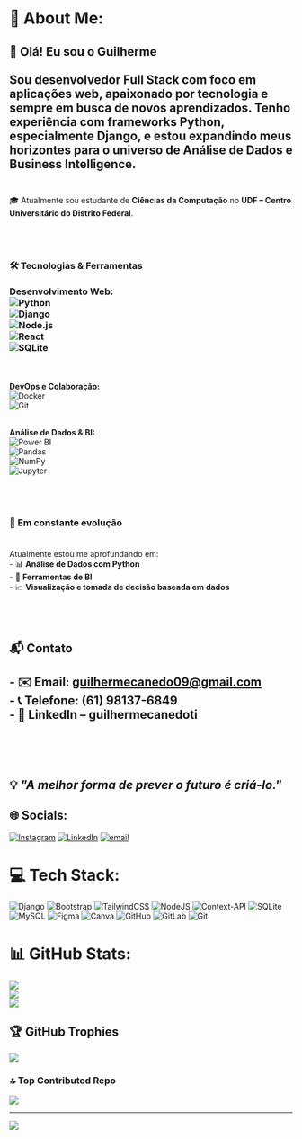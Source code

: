 


# 💫 About Me:
## 👋 Olá! Eu sou o Guilherme<br><br>Sou desenvolvedor **Full Stack** com foco em aplicações web, apaixonado por tecnologia e sempre em busca de novos aprendizados. Tenho experiência com frameworks Python, especialmente **Django**, e estou expandindo meus horizontes para o universo de **Análise de Dados** e **Business Intelligence**.<br><br> 
🎓 Atualmente sou estudante de **Ciências da Computação** no **UDF  – Centro Universitário do Distrito Federal**.<br><br> <br><br> 

### 🛠️ Tecnologias & Ferramentas<br><br>**Desenvolvimento Web:**  <br>![Python](https://img.shields.io/badge/-Python-3776AB?style=flat&logo=python&logoColor=white)<br>![Django](https://img.shields.io/badge/-Django-092E20?style=flat&logo=django&logoColor=white)<br>![Node.js](https://img.shields.io/badge/-Node.js-339933?style=flat&logo=node.js&logoColor=white)<br>![React](https://img.shields.io/badge/-React-61DAFB?style=flat&logo=react&logoColor=white)<br>![SQLite](https://img.shields.io/badge/-SQLite-003B57?style=flat&logo=sqlite&logoColor=white)  <p> 
<br><br>**DevOps e Colaboração:**  <br>![Docker](https://img.shields.io/badge/-Docker-2496ED?style=flat&logo=docker&logoColor=white)<br>![Git](https://img.shields.io/badge/-Git-F05032?style=flat&logo=git&logoColor=white)<br><br>  <p> 
**Análise de Dados & BI:**  <br>![Power BI](https://img.shields.io/badge/-Power%20BI-F2C811?style=flat&logo=power-bi&logoColor=black)<br>![Pandas](https://img.shields.io/badge/-Pandas-150458?style=flat&logo=pandas&logoColor=white)<br>![NumPy](https://img.shields.io/badge/-NumPy-013243?style=flat&logo=numpy&logoColor=white)<br>![Jupyter](https://img.shields.io/badge/-Jupyter-F37626?style=flat&logo=jupyter&logoColor=white)<br><br><br><br> <p> 
### 🚀 Em constante evolução<br><br> <p> 
Atualmente estou me aprofundando em:<br>- 📊 **Análise de Dados com Python**<br>- 🧠 **Ferramentas de BI**<br>- 📈 **Visualização e tomada de decisão baseada em dados**<br><br><br><br> <p> 
## 📬 Contato<br><br>- ✉️ Email: guilhermecanedo09@gmail.com  <br>- 📞 Telefone: (61) 98137-6849  <br>- 💼 LinkedIn – guilhermecanedoti  <br> <br><br><br><br>💡 *"A melhor forma de prever o futuro é criá-lo."*<br>


## 🌐 Socials:
[![Instagram](https://img.shields.io/badge/Instagram-%23E4405F.svg?logo=Instagram&logoColor=white)](https://instagram.com/guilhermeca__) [![LinkedIn](https://img.shields.io/badge/LinkedIn-%230077B5.svg?logo=linkedin&logoColor=white)](https://linkedin.com/in/guilhermecanedoti) [![email](https://img.shields.io/badge/Email-D14836?logo=gmail&logoColor=white)](mailto:guilhermecanedo09@gmail.com) 

# 💻 Tech Stack:
![Django](https://img.shields.io/badge/django-%23092E20.svg?style=for-the-badge&logo=django&logoColor=white) ![Bootstrap](https://img.shields.io/badge/bootstrap-%238511FA.svg?style=for-the-badge&logo=bootstrap&logoColor=white) ![TailwindCSS](https://img.shields.io/badge/tailwindcss-%2338B2AC.svg?style=for-the-badge&logo=tailwind-css&logoColor=white) ![NodeJS](https://img.shields.io/badge/node.js-6DA55F?style=for-the-badge&logo=node.js&logoColor=white) ![Context-API](https://img.shields.io/badge/Context--Api-000000?style=for-the-badge&logo=react) ![SQLite](https://img.shields.io/badge/sqlite-%2307405e.svg?style=for-the-badge&logo=sqlite&logoColor=white) ![MySQL](https://img.shields.io/badge/mysql-4479A1.svg?style=for-the-badge&logo=mysql&logoColor=white) ![Figma](https://img.shields.io/badge/figma-%23F24E1E.svg?style=for-the-badge&logo=figma&logoColor=white) ![Canva](https://img.shields.io/badge/Canva-%2300C4CC.svg?style=for-the-badge&logo=Canva&logoColor=white) ![GitHub](https://img.shields.io/badge/github-%23121011.svg?style=for-the-badge&logo=github&logoColor=white) ![GitLab](https://img.shields.io/badge/gitlab-%23181717.svg?style=for-the-badge&logo=gitlab&logoColor=white) ![Git](https://img.shields.io/badge/git-%23F05033.svg?style=for-the-badge&logo=git&logoColor=white)
# 📊 GitHub Stats:
![](https://github-readme-stats.vercel.app/api?username=guicanedoti&theme=dark&hide_border=false&include_all_commits=false&count_private=false)<br/>
![](https://nirzak-streak-stats.vercel.app/?user=guicanedoti&theme=dark&hide_border=false)<br/>
![](https://github-readme-stats.vercel.app/api/top-langs/?username=guicanedoti&theme=dark&hide_border=false&include_all_commits=false&count_private=false&layout=compact)

## 🏆 GitHub Trophies
![](https://github-profile-trophy.vercel.app/?username=guicanedoti&theme=tokyonight&no-frame=false&no-bg=false&margin-w=4)

### 🔝 Top Contributed Repo
![](https://github-contributor-stats.vercel.app/api?username=guicanedoti&limit=5&theme=dark&combine_all_yearly_contributions=true)

---
[![](https://visitcount.itsvg.in/api?id=guicanedoti&icon=0&color=0)](https://visitcount.itsvg.in)

<!-- Proudly created with GPRM ( https://gprm.itsvg.in ) -->

